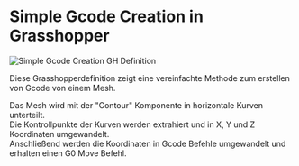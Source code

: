 
# Simple Gcode Creation in Grasshopper 


![Simple Gcode Creation GH Definition](/Courses/Explorations_in_CNC/assets/SimpleGcodeCreation.gh.png)

Diese Grasshopperdefinition zeigt eine vereinfachte Methode zum erstellen von Gcode von einem Mesh. 

Das Mesh wird mit der "Contour" Komponente in horizontale Kurven unterteilt.  
Die Kontrollpunkte der Kurven werden extrahiert und in X, Y und Z Koordinaten umgewandelt.  
Anschließend werden die Koordinaten in Gcode Befehle umgewandelt und erhalten einen G0 Move Befehl. 


